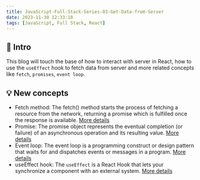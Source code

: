 ```yaml
---
title: JavaScript-Full-Stack-Series-03-Get-Data-from-Server
date: 2023-11-30 12:33:18
tags: [JavaScript, Full Stack, React]
---
```


## 🔎 Intro

This blog will touch the base of how to interact with server in React, how to use the `useEffect` hook to fetch data from server and more related concepts like `fetch`, `promises`, `event loop`.
<!-- more -->

## 💡 New concepts

- Fetch method:
The fetch() method starts the process of fetching a resource from the network, returning a promise which is fulfilled once the response is available. [More details](https://developer.mozilla.org/en-US/docs/Web/API/fetch)
- Promise:
The promise object represents the eventual completion (or failure) of an asynchronous operation and its resulting value. [More details](https://developer.mozilla.org/en-US/docs/Web/JavaScript/Reference/Global_Objects/Promise)
- Event loop:
The event loop is a programming construct or design pattern that waits for and dispatches events or messages in a program. [More details](https://www.youtube.com/watch?v=8aGhZQkoFbQ)
- useEffect hook:
The `useEffect` is a React Hook that lets your synchronize a component with an external system. [More details](https://react.dev/reference/react/useEffect)